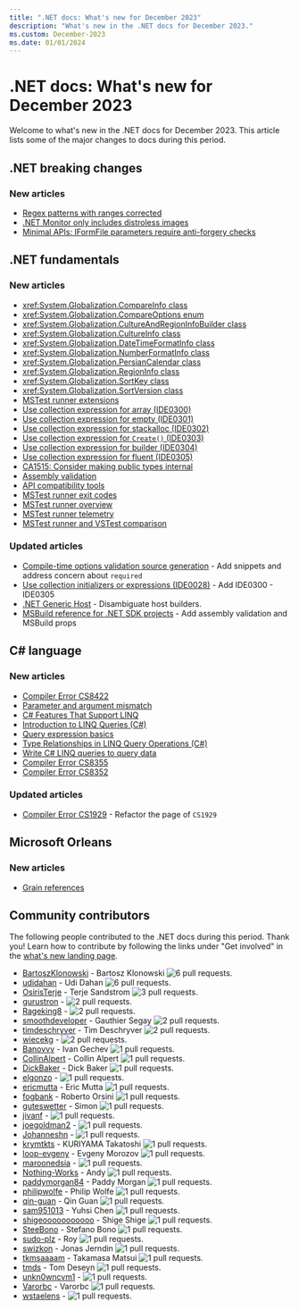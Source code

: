 ```yaml
---
title: ".NET docs: What's new for December 2023"
description: "What's new in the .NET docs for December 2023."
ms.custom: December-2023
ms.date: 01/01/2024
---
```


# .NET docs: What's new for December 2023

Welcome to what's new in the .NET docs for December 2023. This article lists some of the major changes to docs during this period.

## .NET breaking changes

### New articles

- [Regex patterns with ranges corrected](../core/compatibility/core-libraries/7.0/regex-ranges.md)
- [.NET Monitor only includes distroless images](../core/compatibility/deployment/8.0/monitor-image.md)
- [Minimal APIs: IFormFile parameters require anti-forgery checks](../core/compatibility/aspnet-core/8.0/antiforgery-checks.md)

## .NET fundamentals

### New articles

- [<xref:System.Globalization.CompareInfo> class](../fundamentals/runtime-libraries/system-globalization-compareinfo.md)
- [<xref:System.Globalization.CompareOptions> enum](../fundamentals/runtime-libraries/system-globalization-compareoptions.md)
- [<xref:System.Globalization.CultureAndRegionInfoBuilder> class](../fundamentals/runtime-libraries/system-globalization-cultureandregioninfobuilder.md)
- [<xref:System.Globalization.CultureInfo> class](../fundamentals/runtime-libraries/system-globalization-cultureinfo.md)
- [<xref:System.Globalization.DateTimeFormatInfo> class](../fundamentals/runtime-libraries/system-globalization-datetimeformatinfo.md)
- [<xref:System.Globalization.NumberFormatInfo> class](../fundamentals/runtime-libraries/system-globalization-numberformatinfo.md)
- [<xref:System.Globalization.PersianCalendar> class](../fundamentals/runtime-libraries/system-globalization-persiancalendar.md)
- [<xref:System.Globalization.RegionInfo> class](../fundamentals/runtime-libraries/system-globalization-regioninfo.md)
- [<xref:System.Globalization.SortKey> class](../fundamentals/runtime-libraries/system-globalization-sortkey.md)
- [<xref:System.Globalization.SortVersion> class](../fundamentals/runtime-libraries/system-globalization-sortversion.md)
- [MSTest runner extensions](../core/testing/unit-testing-mstest-runner-extensions.md)
- [Use collection expression for array (IDE0300)](../fundamentals/code-analysis/style-rules/ide0300.md)
- [Use collection expression for empty (IDE0301)](../fundamentals/code-analysis/style-rules/ide0301.md)
- [Use collection expression for stackalloc (IDE0302)](../fundamentals/code-analysis/style-rules/ide0302.md)
- [Use collection expression for `Create()` (IDE0303)](../fundamentals/code-analysis/style-rules/ide0303.md)
- [Use collection expression for builder (IDE0304)](../fundamentals/code-analysis/style-rules/ide0304.md)
- [Use collection expression for fluent (IDE0305)](../fundamentals/code-analysis/style-rules/ide0305.md)
- [CA1515: Consider making public types internal](../fundamentals/code-analysis/quality-rules/ca1515.md)
- [Assembly validation](../fundamentals/apicompat/assembly-validation.md)
- [API compatibility tools](../fundamentals/apicompat/overview.md)
- [MSTest runner exit codes](../core/testing/unit-testing-mstest-runner-exit-codes.md)
- [MSTest runner overview](../core/testing/unit-testing-mstest-runner-intro.md)
- [MSTest runner telemetry](../core/testing/unit-testing-mstest-runner-telemetry.md)
- [MSTest runner and VSTest comparison](../core/testing/unit-testing-mstest-runner-vs-vstest.md)

### Updated articles

- [Compile-time options validation source generation](../core/extensions/options-validation-generator.md) - Add snippets and address concern about `required`
- [Use collection initializers or expressions (IDE0028)](../fundamentals/code-analysis/style-rules/ide0028.md) - Add IDE0300 - IDE0305
- [.NET Generic Host](../core/extensions/generic-host.md) - Disambiguate host builders.
- [MSBuild reference for .NET SDK projects](../core/project-sdk/msbuild-props.md) - Add assembly validation and MSBuild props

## C# language

### New articles

- [Compiler Error CS8422](../csharp/language-reference/compiler-messages/cs8422.md)
- [Parameter and argument mismatch](../csharp/language-reference/compiler-messages/parameter-argument-mismatch.md)
- [C# Features That Support LINQ](../csharp/linq/get-started/features-that-support-linq.md)
- [Introduction to LINQ Queries (C#)](../csharp/linq/get-started/introduction-to-linq-queries.md)
- [Query expression basics](../csharp/linq/get-started/query-expression-basics.md)
- [Type Relationships in LINQ Query Operations (C#)](../csharp/linq/get-started/type-relationships-in-linq-query-operations.md)
- [Write C# LINQ queries to query data](../csharp/linq/get-started/write-linq-queries.md)
- [Compiler Error CS8355](../csharp/language-reference/compiler-messages/cs8355.md)
- [Compiler Error CS8352](../csharp/language-reference/compiler-messages/cs8352.md)

### Updated articles

- [Compiler Error CS1929](../csharp/misc/cs1929.md) - Refactor the page of `CS1929`

## Microsoft Orleans

### New articles

- [Grain references](../orleans/grains/grain-references.md)

## Community contributors

The following people contributed to the .NET docs during this period. Thank you! Learn how to contribute by following the links under "Get involved" in the [what's new landing page](index.yml).

- [BartoszKlonowski](https://github.com/BartoszKlonowski) - Bartosz Klonowski ![6 pull requests.](https://img.shields.io/badge/Merged%20Pull%20Requests-6-green)
- [udidahan](https://github.com/udidahan) - Udi Dahan ![6 pull requests.](https://img.shields.io/badge/Merged%20Pull%20Requests-6-green)
- [OsirisTerje](https://github.com/OsirisTerje) - Terje Sandstrom ![3 pull requests.](https://img.shields.io/badge/Merged%20Pull%20Requests-3-green)
- [gurustron](https://github.com/gurustron) -  ![2 pull requests.](https://img.shields.io/badge/Merged%20Pull%20Requests-2-green)
- [Rageking8](https://github.com/Rageking8) -  ![2 pull requests.](https://img.shields.io/badge/Merged%20Pull%20Requests-2-green)
- [smoothdeveloper](https://github.com/smoothdeveloper) - Gauthier Segay ![2 pull requests.](https://img.shields.io/badge/Merged%20Pull%20Requests-2-green)
- [timdeschryver](https://github.com/timdeschryver) - Tim Deschryver ![2 pull requests.](https://img.shields.io/badge/Merged%20Pull%20Requests-2-green)
- [wiecekg](https://github.com/wiecekg) -  ![2 pull requests.](https://img.shields.io/badge/Merged%20Pull%20Requests-2-green)
- [Banovvv](https://github.com/Banovvv) - Ivan Gechev ![1 pull requests.](https://img.shields.io/badge/Merged%20Pull%20Requests-1-green)
- [CollinAlpert](https://github.com/CollinAlpert) - Collin Alpert ![1 pull requests.](https://img.shields.io/badge/Merged%20Pull%20Requests-1-green)
- [DickBaker](https://github.com/DickBaker) - Dick Baker ![1 pull requests.](https://img.shields.io/badge/Merged%20Pull%20Requests-1-green)
- [elgonzo](https://github.com/elgonzo) -  ![1 pull requests.](https://img.shields.io/badge/Merged%20Pull%20Requests-1-green)
- [ericmutta](https://github.com/ericmutta) - Eric Mutta ![1 pull requests.](https://img.shields.io/badge/Merged%20Pull%20Requests-1-green)
- [fogbank](https://github.com/fogbank) - Roberto Orsini ![1 pull requests.](https://img.shields.io/badge/Merged%20Pull%20Requests-1-green)
- [guteswetter](https://github.com/guteswetter) - Simon ![1 pull requests.](https://img.shields.io/badge/Merged%20Pull%20Requests-1-green)
- [jivanf](https://github.com/jivanf) -  ![1 pull requests.](https://img.shields.io/badge/Merged%20Pull%20Requests-1-green)
- [joegoldman2](https://github.com/joegoldman2) -  ![1 pull requests.](https://img.shields.io/badge/Merged%20Pull%20Requests-1-green)
- [Johanneshn](https://github.com/Johanneshn) -  ![1 pull requests.](https://img.shields.io/badge/Merged%20Pull%20Requests-1-green)
- [krymtkts](https://github.com/krymtkts) - KURIYAMA Takatoshi ![1 pull requests.](https://img.shields.io/badge/Merged%20Pull%20Requests-1-green)
- [loop-evgeny](https://github.com/loop-evgeny) - Evgeny Morozov ![1 pull requests.](https://img.shields.io/badge/Merged%20Pull%20Requests-1-green)
- [maroonedsia](https://github.com/maroonedsia) -  ![1 pull requests.](https://img.shields.io/badge/Merged%20Pull%20Requests-1-green)
- [Nothing-Works](https://github.com/Nothing-Works) - Andy ![1 pull requests.](https://img.shields.io/badge/Merged%20Pull%20Requests-1-green)
- [paddymorgan84](https://github.com/paddymorgan84) - Paddy Morgan ![1 pull requests.](https://img.shields.io/badge/Merged%20Pull%20Requests-1-green)
- [philipwolfe](https://github.com/philipwolfe) - Philip Wolfe ![1 pull requests.](https://img.shields.io/badge/Merged%20Pull%20Requests-1-green)
- [qin-guan](https://github.com/qin-guan) - Qin Guan ![1 pull requests.](https://img.shields.io/badge/Merged%20Pull%20Requests-1-green)
- [sam951013](https://github.com/sam951013) - Yuhsi Chen ![1 pull requests.](https://img.shields.io/badge/Merged%20Pull%20Requests-1-green)
- [shigeooooooooooo](https://github.com/shigeooooooooooo) - Shige Shige ![1 pull requests.](https://img.shields.io/badge/Merged%20Pull%20Requests-1-green)
- [SteeBono](https://github.com/SteeBono) - Stefano Bono ![1 pull requests.](https://img.shields.io/badge/Merged%20Pull%20Requests-1-green)
- [sudo-plz](https://github.com/sudo-plz) - Roy ![1 pull requests.](https://img.shields.io/badge/Merged%20Pull%20Requests-1-green)
- [swizkon](https://github.com/swizkon) - Jonas Jerndin ![1 pull requests.](https://img.shields.io/badge/Merged%20Pull%20Requests-1-green)
- [tkmsaaaam](https://github.com/tkmsaaaam) - Takamasa Matsui ![1 pull requests.](https://img.shields.io/badge/Merged%20Pull%20Requests-1-green)
- [tmds](https://github.com/tmds) - Tom Deseyn ![1 pull requests.](https://img.shields.io/badge/Merged%20Pull%20Requests-1-green)
- [unkn0wncvm1](https://github.com/unkn0wncvm1) -  ![1 pull requests.](https://img.shields.io/badge/Merged%20Pull%20Requests-1-green)
- [Varorbc](https://github.com/Varorbc) - Varorbc ![1 pull requests.](https://img.shields.io/badge/Merged%20Pull%20Requests-1-green)
- [wstaelens](https://github.com/wstaelens) -  ![1 pull requests.](https://img.shields.io/badge/Merged%20Pull%20Requests-1-green)
